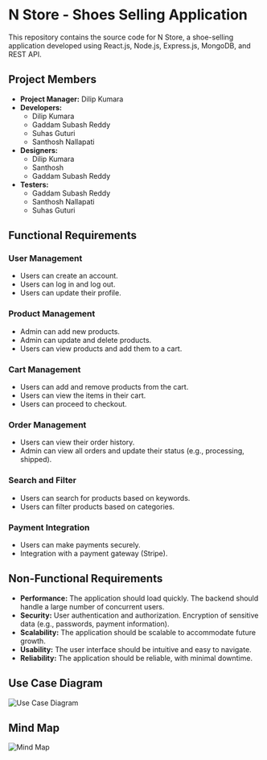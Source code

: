 # N Store - Shoes Selling Application

This repository contains the source code for N Store, a shoe-selling application developed using React.js, Node.js, Express.js, MongoDB, and REST API.

## Project Members

- **Project Manager:** Dilip Kumara
- **Developers:**
  - Dilip Kumara
  - Gaddam Subash Reddy
  - Suhas Guturi
  - Santhosh Nallapati
- **Designers:**
  - Dilip Kumara
  - Santhosh
  - Gaddam Subash Reddy
- **Testers:**
  - Gaddam Subash Reddy
  - Santhosh Nallapati
  - Suhas Guturi

## Functional Requirements

### User Management

- Users can create an account.
- Users can log in and log out.
- Users can update their profile.

### Product Management

- Admin can add new products.
- Admin can update and delete products.
- Users can view products and add them to a cart.

### Cart Management

- Users can add and remove products from the cart.
- Users can view the items in their cart.
- Users can proceed to checkout.

### Order Management

- Users can view their order history.
- Admin can view all orders and update their status (e.g., processing, shipped).

### Search and Filter

- Users can search for products based on keywords.
- Users can filter products based on categories.

### Payment Integration

- Users can make payments securely.
- Integration with a payment gateway (Stripe).

## Non-Functional Requirements

- **Performance:** The application should load quickly. The backend should handle a large number of concurrent users.
- **Security:** User authentication and authorization. Encryption of sensitive data (e.g., passwords, payment information).
- **Scalability:** The application should be scalable to accommodate future growth.
- **Usability:** The user interface should be intuitive and easy to navigate.
- **Reliability:** The application should be reliable, with minimal downtime.

## Use Case Diagram

![Use Case Diagram](../nstore/frontend/src/Components/Assets/user-case-diagram.jpg)

## Mind Map

![Mind Map](../nstore/frontend/src/Components/Assets/mind-map.png)
